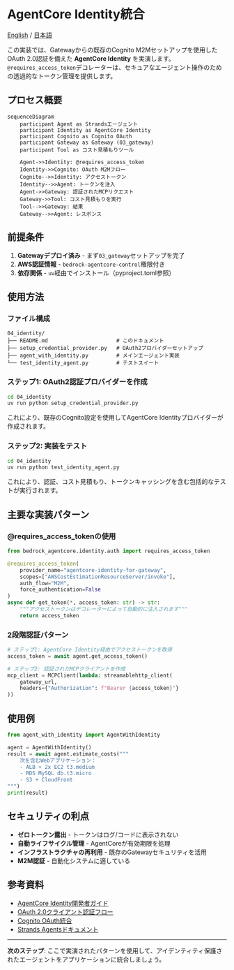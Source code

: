 # AgentCore Identity統合

[English](README.md) / [日本語](README_ja.md)

この実装では、Gatewayからの既存のCognito M2Mセットアップを使用したOAuth 2.0認証を備えた **AgentCore Identity** を実演します。`@requires_access_token`デコレーターは、セキュアなエージェント操作のための透過的なトークン管理を提供します。

## プロセス概要

```mermaid
sequenceDiagram
    participant Agent as Strandsエージェント
    participant Identity as AgentCore Identity
    participant Cognito as Cognito OAuth
    participant Gateway as Gateway (03_gateway)
    participant Tool as コスト見積もりツール

    Agent->>Identity: @requires_access_token
    Identity->>Cognito: OAuth M2Mフロー
    Cognito-->>Identity: アクセストークン
    Identity-->>Agent: トークンを注入
    Agent->>Gateway: 認証されたMCPリクエスト
    Gateway->>Tool: コスト見積もりを実行
    Tool-->>Gateway: 結果
    Gateway-->>Agent: レスポンス
```

## 前提条件

1. **Gatewayデプロイ済み** - まず`03_gateway`セットアップを完了
2. **AWS認証情報** - `bedrock-agentcore-control`権限付き
3. **依存関係** - `uv`経由でインストール（pyproject.toml参照）

## 使用方法

### ファイル構成

```
04_identity/
├── README.md                      # このドキュメント
├── setup_credential_provider.py   # OAuth2プロバイダーセットアップ
├── agent_with_identity.py         # メインエージェント実装  
└── test_identity_agent.py         # テストスイート
```

### ステップ1: OAuth2認証プロバイダーを作成

```bash
cd 04_identity
uv run python setup_credential_provider.py
```

これにより、既存のCognito設定を使用してAgentCore Identityプロバイダーが作成されます。

### ステップ2: 実装をテスト

```bash
cd 04_identity
uv run python test_identity_agent.py
```

これにより、認証、コスト見積もり、トークンキャッシングを含む包括的なテストが実行されます。

## 主要な実装パターン

### @requires_access_tokenの使用

```python
from bedrock_agentcore.identity.auth import requires_access_token

@requires_access_token(
    provider_name="agentcore-identity-for-gateway",
    scopes=["AWSCostEstimationResourceServer/invoke"],
    auth_flow="M2M",
    force_authentication=False
)    
async def get_token(*, access_token: str) -> str:
    """アクセストークンはデコレーターによって自動的に注入されます"""
    return access_token
```

### 2段階認証パターン

```python
# ステップ1: AgentCore Identity経由でアクセストークンを取得
access_token = await agent.get_access_token()

# ステップ2: 認証されたMCPクライアントを作成
mcp_client = MCPClient(lambda: streamablehttp_client(
    gateway_url, 
    headers={"Authorization": f"Bearer {access_token}"}
))
```

## 使用例

```python
from agent_with_identity import AgentWithIdentity

agent = AgentWithIdentity()
result = await agent.estimate_costs("""
    次を含むWebアプリケーション：
    - ALB + 2x EC2 t3.medium
    - RDS MySQL db.t3.micro
    - S3 + CloudFront
""")
print(result)
```

## セキュリティの利点

- **ゼロトークン露出** - トークンはログ/コードに表示されない
- **自動ライフサイクル管理** - AgentCoreが有効期限を処理
- **インフラストラクチャの再利用** - 既存のGatewayセキュリティを活用
- **M2M認証** - 自動化システムに適している

## 参考資料

- [AgentCore Identity開発者ガイド](https://docs.aws.amazon.com/bedrock-agentcore/latest/devguide/identity.html)
- [OAuth 2.0クライアント認証フロー](https://tools.ietf.org/html/rfc6749#section-4.4)
- [Cognito OAuth統合](https://docs.aws.amazon.com/cognito/latest/developerguide/cognito-user-pools-app-integration.html)
- [Strands Agentsドキュメント](https://github.com/aws-samples/strands-agents)

---

**次のステップ**: ここで実演されたパターンを使用して、アイデンティティ保護されたエージェントをアプリケーションに統合しましょう。